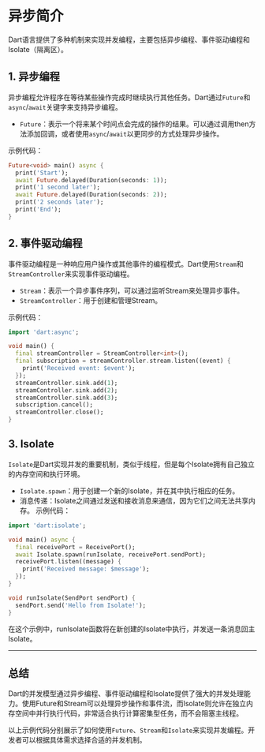 # 异步简介

Dart语言提供了多种机制来实现并发编程，主要包括异步编程、事件驱动编程和Isolate（隔离区）。

## 1. 异步编程

异步编程允许程序在等待某些操作完成时继续执行其他任务。Dart通过`Future`和`async`/`await`关键字来支持异步编程。

* `Future`：表示一个将来某个时间点会完成的操作的结果。可以通过调用then方法添加回调，或者使用`async`/`await`以更同步的方式处理异步操作。

示例代码：

```dart
Future<void> main() async {
  print('Start');
  await Future.delayed(Duration(seconds: 1));
  print('1 second later');
  await Future.delayed(Duration(seconds: 2));
  print('2 seconds later');
  print('End');
}
```

## 2. 事件驱动编程

事件驱动编程是一种响应用户操作或其他事件的编程模式。Dart使用`Stream`和`StreamController`来实现事件驱动编程。

* `Stream`：表示一个异步事件序列，可以通过监听Stream来处理异步事件。
* `StreamController`：用于创建和管理Stream。

示例代码：

```dart
import 'dart:async';

void main() {
  final streamController = StreamController<int>();
  final subscription = streamController.stream.listen((event) {
    print('Received event: $event');
  });
  streamController.sink.add(1);
  streamController.sink.add(2);
  streamController.sink.add(3);
  subscription.cancel();
  streamController.close();
}
```

## 3. Isolate

`Isolate`是Dart实现并发的重要机制，类似于线程，但是每个Isolate拥有自己独立的内存空间和执行环境。

* `Isolate.spawn`：用于创建一个新的Isolate，并在其中执行相应的任务。
* 消息传递：Isolate之间通过发送和接收消息来通信，因为它们之间无法共享内存。
示例代码：

```dart
import 'dart:isolate';

void main() async {
  final receivePort = ReceivePort();
  await Isolate.spawn(runIsolate, receivePort.sendPort);
  receivePort.listen((message) {
    print('Received message: $message');
  });
}

void runIsolate(SendPort sendPort) {
  sendPort.send('Hello from Isolate!');
}
```

在这个示例中，runIsolate函数将在新创建的Isolate中执行，并发送一条消息回主Isolate。

---

## 总结

Dart的并发模型通过异步编程、事件驱动编程和Isolate提供了强大的并发处理能力。使用Future和Stream可以处理异步操作和事件流，而Isolate则允许在独立内存空间中并行执行代码，非常适合执行计算密集型任务，而不会阻塞主线程。

以上示例代码分别展示了如何使用`Future`、`Stream`和`Isolate`来实现并发编程。开发者可以根据具体需求选择合适的并发机制。
